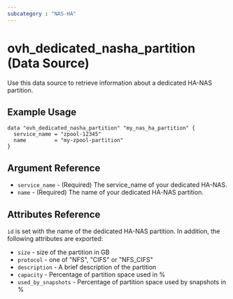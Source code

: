 ```yaml
---
subcategory : "NAS-HA"
---
```


# ovh_dedicated_nasha_partition (Data Source)

Use this data source to retrieve information about a dedicated HA-NAS partition.

## Example Usage

```hcl
data "ovh_dedicated_nasha_partition" "my_nas_ha_partition" {
  service_name = "zpool-12345"
  name         = "my-zpool-partition"
}
```

## Argument Reference

* `service_name` - (Required) The service_name of your dedicated HA-NAS.
* `name` - (Required) The name of your dedicated HA-NAS partition.

## Attributes Reference

`id` is set with the name of the dedicated HA-NAS partition.
In addition, the following attributes are exported:

* `size` - size of the partition in GB
* `protocol` -  one of "NFS", "CIFS" or "NFS_CIFS"
* `description` - A brief description of the partition
* `capacity` - Percentage of partition space used in %
* `used_by_snapshots` - Percentage of partition space used by snapshots in %

